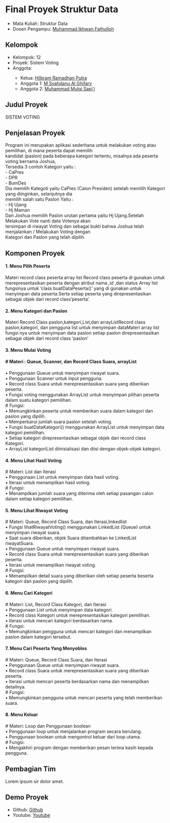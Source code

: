 # Final Proyek Struktur Data
<ul>
  <li>Mata Kuliah: Struktur Data</li>
  <li>Dosen Pengampu: <a href="https://github.com/Muhammad-Ikhwan-Fathulloh">Muhammad Ikhwan Fathulloh</a></li>
</ul>

## Kelompok
<ul>
  <li>Kelompok: 12</li>
  <li>Proyek: Sistem Voting</li>
  <li>Anggota:</li>
  <ul>
    <li>Ketua: <a href="https://github.com/HirapuAH">Hilbram Ramadhan Putra</a></li>
    <li>Anggota 1: <a href=""> M Syahdanu Al Ghifary</a></li>
    <li>Anggota 2: <a href=""> Muhammad Mulqi Sapi'i</a></li>
  </ul>
</ul>

## Judul Proyek
<p>SISTEM VOTING</p>

## Penjelasan Proyek
<p>Program ini merupakan aplikasi sederhana untuk melakukan voting atau pemilihan, di mana peserta dapat memilih<br>kandidat (paslon) pada beberapa kategori tertentu, misalnya ada peserta voting bernama Joshua,<br>Tersedia 3 contoh Kategori yaitu :<br>- CaPres<br>- DPR<br>- BumDes<br>Dia memilih Kategoti yaitu CaPres (Calon Presiden) setelah memilih Kategori yang diinginkan, selanjutnya dia<br>memilih salah satu Paslon Yaitu :<br>- Hj Ujang<br>- Hj Maman<br>Dan Joshua memilih Paslon urutan pertama yaitu Hj Ujang.Setelah Melakukan Vote nanti data Votenya akan<br>tersimpan di riwayat Voting dan sebagai bukti bahwa Joshua telah menjalankan / Melakukan Voting dengan<br>Kategori dan Paslon yang telah dipilih.</p>

## Komponen Proyek
<p><h4>1. Menu Pilih Peserta</h4></p>
<p>Materi record class peserta array list Record class peserta di gunakan untuk merepresentasikan peserta dengan atribut nama ,id ,dan status Array list fungsinya untuk ‘class buatDataPeserta()’ yang di gunakan untuk menyimpan data peserta.Serta setiap peserta yang direpresentasikan sebagai objek dari record class’peserta’.
</p>
<p><h4>2. Menu Kategori dan Paslon</h4></p>
<p>Materi Record Class paslon,kategori,List,dan arrayListRecord class paslon,kategori, dan pengguna list untuk menyimpan dataMateri array list fungsi nya untuk menyimpan data paslon setiap paslon direpresentasikan sebagai objek dari record class ‘paslon’
</p>
<p><h4>3. Menu Mulai Voting</h4></p>
<p><h4># Materi : Queue, Scanner, dan Record Class Suara, arrayList</h4></p>
<p>
•	Penggunaan Queue untuk menyimpan riwayat suara.<br>
•	Penggunaan Scanner untuk input pengguna.<br>
•	Record class Suara untuk merepresentasikan suara yang diberikan peserta.<br>
•	Fungsi voting menggunakan ArrayList untuk menyimpan pilihan peserta dalam suatu kategori pemilihan.<br>
# Fungsi:<br>
•	Memungkinkan peserta untuk memberikan suara dalam kategori dan paslon yang dipilih.<br>
•	Memperbarui jumlah suara paslon setelah voting.<br>
•	Fungsi buatDataKategori() menggunakan ArrayList untuk menyimpan data kategori pemilihan.<br>
•	Setiap kategori direpresentasikan sebagai objek dari record class Kategori.<br>
•	ArrayList kategoriList diinisialisasi dan diisi dengan objek-objek kategori.
</p>
<p><h4>4. Menu Lihat Hasil Voting</h4></p>
<p>
#	Materi: List dan Iterasi<br>
•	Penggunaan List untuk menyimpan data hasil voting.<br>
•	Iterasi untuk menampilkan hasil voting.<br>
#	Fungsi:<br>
•	Menampilkan jumlah suara yang diterima oleh setiap pasangan calon dalam setiap kategori pemilihan.
</p>
<p><h4>5. Menu Lihat Riwayat Voting</h4></p>
<p>
#	Materi: Queue, Record Class Suara, dan Iterasi,linkedlist<br>
•	Fungsi lihatRiwayatVoting() menggunakan LinkedList (Queue) untuk menyimpan riwayat suara.<br>
•	Saat suara diberikan, objek Suara ditambahkan ke LinkedList riwayatSuara.<br>
•	Penggunaan Queue untuk menyimpan riwayat suara.<br>
•	Record class Suara untuk merepresentasikan suara yang diberikan peserta.<br>
•	Iterasi untuk menampilkan riwayat voting.<br>
#	Fungsi:<br>
•	Menampilkan detail suara yang diberikan oleh setiap peserta beserta kategori dan paslon yang dipilih.
</p>
<p><h4>6. Menu Cari Kategori</h4></p>
<p>
#	Materi: List, Record Class Kategori, dan Iterasi<br>
•	Penggunaan List untuk menyimpan data kategori.<br>
•	Record class Kategori untuk merepresentasikan kategori pemilihan.<br>
•	Iterasi untuk mencari kategori berdasarkan nama.<br>
#	Fungsi:<br>
•	Memungkinkan pengguna untuk mencari kategori dan menampilkan paslon dalam kategori tersebut.
</p>
<p><h4>7. Menu Cari Peserta Yang Menyoblos</h4></p>
<p>
#	Materi: Queue, Record Class Suara, dan Iterasi<br>
•	Penggunaan Queue untuk menyimpan riwayat suara.<br>
•	Record class Suara untuk merepresentasikan suara yang diberikan peserta.<br>
•	Iterasi untuk mencari peserta berdasarkan nama dan menampilkan detailnya.<br>
#	Fungsi:<br>
•	Memungkinkan pengguna untuk mencari peserta yang telah memberikan suara.
</p>
<p><h4>8. Menu Keluar</h4></p>
<p>
#	Materi: Loop dan Penggunaan boolean<br>
•	Penggunaan loop untuk menjalankan program secara berulang.<br>
•	Penggunaan boolean untuk mengontrol keluar dari loop utama.<br>
#	Fungsi:<br>
•	Mengakhiri program dengan memberikan pesan terima kasih kepada pengguna.
</p>

## Pembagian Tim
<p>Lorem ipsum sir dolor amet.</p>

## Demo Proyek
<ul>
  <li>Github: <a href="https://github.com/HirapuAH/STTB_kel12_223PA/blob/main/votings/src/main/java/votings/Votings.java">Github</a></li>
  <li>Youtube: <a href="">Youtube</a></li>
</ul>
